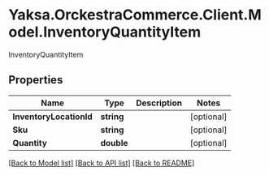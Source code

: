 # Yaksa.OrckestraCommerce.Client.Model.InventoryQuantityItem
InventoryQuantityItem

## Properties

Name | Type | Description | Notes
------------ | ------------- | ------------- | -------------
**InventoryLocationId** | **string** |  | [optional] 
**Sku** | **string** |  | [optional] 
**Quantity** | **double** |  | [optional] 

[[Back to Model list]](../README.md#documentation-for-models) [[Back to API list]](../README.md#documentation-for-api-endpoints) [[Back to README]](../README.md)

